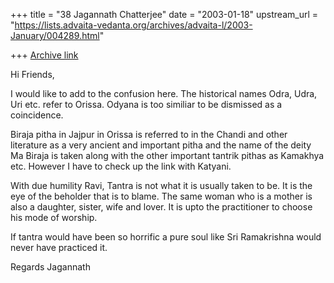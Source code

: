 +++
title = "38 Jagannath Chatterjee"
date = "2003-01-18"
upstream_url = "https://lists.advaita-vedanta.org/archives/advaita-l/2003-January/004289.html"

+++
[Archive link](https://lists.advaita-vedanta.org/archives/advaita-l/2003-January/004289.html)

Hi Friends,

I would like to add to the confusion here. The historical names Odra, Udra,
Uri etc. refer to Orissa. Odyana is too similiar to be dismissed as a
coincidence.

Biraja pitha in Jajpur in Orissa is referred to in the Chandi and other
literature as a very ancient and important pitha and the name of the deity
Ma Biraja is taken along with the other important tantrik pithas as
Kamakhya etc. However I have to check up the link with Katyani.

With due humility Ravi, Tantra is not what it is usually taken to be. It is
the eye of the beholder that is to blame. The same woman who is a mother is
also a daughter, sister, wife and lover. It is upto the practitioner to
choose his mode of worship.

If tantra would have been so horrific a pure soul like Sri Ramakrishna
would never have practiced it.

Regards
Jagannath

